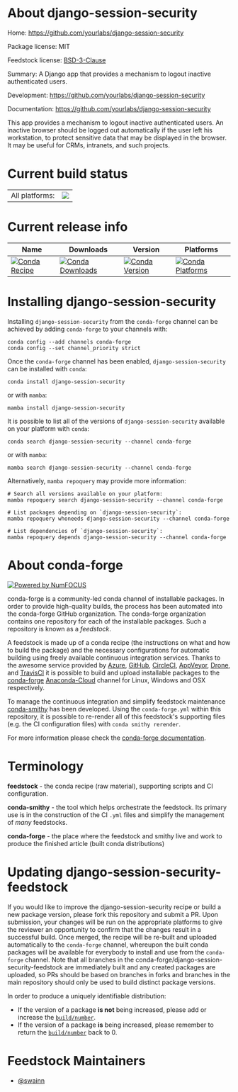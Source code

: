About django-session-security
=============================

Home: https://github.com/yourlabs/django-session-security

Package license: MIT

Feedstock license: [BSD-3-Clause](https://github.com/conda-forge/django-session-security-feedstock/blob/main/LICENSE.txt)

Summary: A Django app that provides a mechanism to logout inactive authenticated users.

Development: https://github.com/yourlabs/django-session-security

Documentation: https://github.com/yourlabs/django-session-security

This app provides a mechanism to logout inactive authenticated users.
An inactive browser should be logged out automatically if the user left
his workstation, to protect sensitive data that may be displayed in the
browser. It may be useful for CRMs, intranets, and such projects.


Current build status
====================


<table><tr><td>All platforms:</td>
    <td>
      <a href="https://dev.azure.com/conda-forge/feedstock-builds/_build/latest?definitionId=14852&branchName=main">
        <img src="https://dev.azure.com/conda-forge/feedstock-builds/_apis/build/status/django-session-security-feedstock?branchName=main">
      </a>
    </td>
  </tr>
</table>

Current release info
====================

| Name | Downloads | Version | Platforms |
| --- | --- | --- | --- |
| [![Conda Recipe](https://img.shields.io/badge/recipe-django--session--security-green.svg)](https://anaconda.org/conda-forge/django-session-security) | [![Conda Downloads](https://img.shields.io/conda/dn/conda-forge/django-session-security.svg)](https://anaconda.org/conda-forge/django-session-security) | [![Conda Version](https://img.shields.io/conda/vn/conda-forge/django-session-security.svg)](https://anaconda.org/conda-forge/django-session-security) | [![Conda Platforms](https://img.shields.io/conda/pn/conda-forge/django-session-security.svg)](https://anaconda.org/conda-forge/django-session-security) |

Installing django-session-security
==================================

Installing `django-session-security` from the `conda-forge` channel can be achieved by adding `conda-forge` to your channels with:

```
conda config --add channels conda-forge
conda config --set channel_priority strict
```

Once the `conda-forge` channel has been enabled, `django-session-security` can be installed with `conda`:

```
conda install django-session-security
```

or with `mamba`:

```
mamba install django-session-security
```

It is possible to list all of the versions of `django-session-security` available on your platform with `conda`:

```
conda search django-session-security --channel conda-forge
```

or with `mamba`:

```
mamba search django-session-security --channel conda-forge
```

Alternatively, `mamba repoquery` may provide more information:

```
# Search all versions available on your platform:
mamba repoquery search django-session-security --channel conda-forge

# List packages depending on `django-session-security`:
mamba repoquery whoneeds django-session-security --channel conda-forge

# List dependencies of `django-session-security`:
mamba repoquery depends django-session-security --channel conda-forge
```


About conda-forge
=================

[![Powered by
NumFOCUS](https://img.shields.io/badge/powered%20by-NumFOCUS-orange.svg?style=flat&colorA=E1523D&colorB=007D8A)](https://numfocus.org)

conda-forge is a community-led conda channel of installable packages.
In order to provide high-quality builds, the process has been automated into the
conda-forge GitHub organization. The conda-forge organization contains one repository
for each of the installable packages. Such a repository is known as a *feedstock*.

A feedstock is made up of a conda recipe (the instructions on what and how to build
the package) and the necessary configurations for automatic building using freely
available continuous integration services. Thanks to the awesome service provided by
[Azure](https://azure.microsoft.com/en-us/services/devops/), [GitHub](https://github.com/),
[CircleCI](https://circleci.com/), [AppVeyor](https://www.appveyor.com/),
[Drone](https://cloud.drone.io/welcome), and [TravisCI](https://travis-ci.com/)
it is possible to build and upload installable packages to the
[conda-forge](https://anaconda.org/conda-forge) [Anaconda-Cloud](https://anaconda.org/)
channel for Linux, Windows and OSX respectively.

To manage the continuous integration and simplify feedstock maintenance
[conda-smithy](https://github.com/conda-forge/conda-smithy) has been developed.
Using the ``conda-forge.yml`` within this repository, it is possible to re-render all of
this feedstock's supporting files (e.g. the CI configuration files) with ``conda smithy rerender``.

For more information please check the [conda-forge documentation](https://conda-forge.org/docs/).

Terminology
===========

**feedstock** - the conda recipe (raw material), supporting scripts and CI configuration.

**conda-smithy** - the tool which helps orchestrate the feedstock.
                   Its primary use is in the construction of the CI ``.yml`` files
                   and simplify the management of *many* feedstocks.

**conda-forge** - the place where the feedstock and smithy live and work to
                  produce the finished article (built conda distributions)


Updating django-session-security-feedstock
==========================================

If you would like to improve the django-session-security recipe or build a new
package version, please fork this repository and submit a PR. Upon submission,
your changes will be run on the appropriate platforms to give the reviewer an
opportunity to confirm that the changes result in a successful build. Once
merged, the recipe will be re-built and uploaded automatically to the
`conda-forge` channel, whereupon the built conda packages will be available for
everybody to install and use from the `conda-forge` channel.
Note that all branches in the conda-forge/django-session-security-feedstock are
immediately built and any created packages are uploaded, so PRs should be based
on branches in forks and branches in the main repository should only be used to
build distinct package versions.

In order to produce a uniquely identifiable distribution:
 * If the version of a package **is not** being increased, please add or increase
   the [``build/number``](https://docs.conda.io/projects/conda-build/en/latest/resources/define-metadata.html#build-number-and-string).
 * If the version of a package **is** being increased, please remember to return
   the [``build/number``](https://docs.conda.io/projects/conda-build/en/latest/resources/define-metadata.html#build-number-and-string)
   back to 0.

Feedstock Maintainers
=====================

* [@swainn](https://github.com/swainn/)

